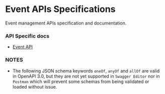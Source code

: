 # Event APIs Specifications
Event management APIs specification and documentation.

### API Specific docs
- [Event API](./reference/event-api/README.md)

### NOTES
- The following JSON schema keywords `oneOf`, `anyOf` and `allOf` are valid in OpenAPI 3.0, but they are not yet supported in `Swagger Editor` nor in `Postman` which will prevent some schemas from being validated or loaded without issue.